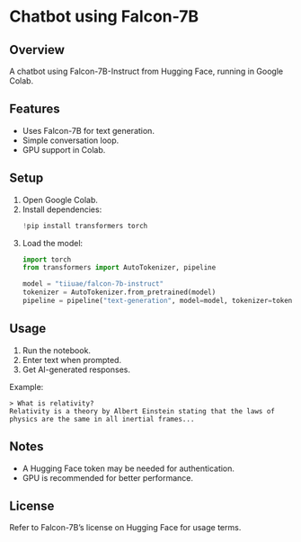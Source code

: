 # Chatbot using Falcon-7B

## Overview
A chatbot using Falcon-7B-Instruct from Hugging Face, running in Google Colab.

## Features
- Uses Falcon-7B for text generation.
- Simple conversation loop.
- GPU support in Colab.

## Setup
1. Open Google Colab.
2. Install dependencies:
   ```python
   !pip install transformers torch
   ```
3. Load the model:
   ```python
   import torch
   from transformers import AutoTokenizer, pipeline
   
   model = "tiiuae/falcon-7b-instruct"
   tokenizer = AutoTokenizer.from_pretrained(model)
   pipeline = pipeline("text-generation", model=model, tokenizer=tokenizer, torch_dtype=torch.bfloat16, device_map="auto", trust_remote_code=True)
   ```

## Usage
1. Run the notebook.
2. Enter text when prompted.
3. Get AI-generated responses.

Example:
```
> What is relativity?
Relativity is a theory by Albert Einstein stating that the laws of physics are the same in all inertial frames...
```

## Notes
- A Hugging Face token may be needed for authentication.
- GPU is recommended for better performance.

## License
Refer to Falcon-7B’s license on Hugging Face for usage terms.


